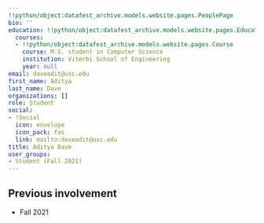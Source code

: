```yaml
---
!!python/object:datafest_archive.models.website.pages.PeoplePage
bio: ''
education: !!python/object:datafest_archive.models.website.pages.Education
  courses:
  - !!python/object:datafest_archive.models.website.pages.Course
    course: M.S. student in Computer Science
    institution: Viterbi School of Engineering
    year: null
email: daveadit@usc.edu
first_name: Aditya
last_name: Dave
organizations: []
role: Student
social:
- !Social
  icon: envelope
  icon_pack: fas
  link: mailto:daveadit@usc.edu
title: Aditya Dave
user_groups:
- Student (Fall 2021)
---
```



## Previous involvement

* Fall 2021

